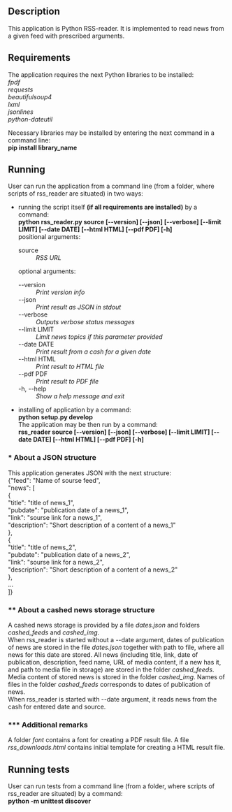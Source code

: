 <!DOCTYPE html>
<html lang="en">
<head>
    <meta charset="UTF-8">
    <meta http-equiv="X-UA-Compatible" content="IE=edge">
    <meta name="viewport" content="width=device-width, initial-scale=1.0">
</head>
<body>
    <h2>Description</h2>
    <p>This application is Python RSS-reader. It is implemented to read news from a given feed with prescribed arguments.</p>
    <h2>Requirements</h2>
    <p>The application requires the next Python libraries to be installed: <br><i>fpdf<br>requests<br>beautifulsoup4<br>lxml<br>jsonlines<br>python-dateutil</i></p>
    <p>Necessary libraries may be installed by entering the next command in a command line:<br><b>pip install library_name</b></p>
    <h2>Running</h2>
    <p>User can run the application from a command line (from a folder, where scripts of rss_reader are situated) in two ways:</p>
    <ul>
        <li>running the script itself <b>(if all requirements are installed)</b> by a command:<br> <b>python rss_reader.py source [--version] [--json] [--verbose] [--limit LIMIT] [--date DATE] [--html HTML] [--pdf PDF] [-h]</b><br>positional arguments:
        <dl>
            <dt>source</dt><dd><i>RSS URL</i></dd>
        </dl>
        optional arguments:
        <dl>
            <dt>--version</dt><dd><i>Print version info</i></dd>
            <dt>--json</dt><dd><i>Print result as JSON in stdout</i></dd>
            <dt>--verbose</dt><dd><i>Outputs verbose status messages</i></dd>
            <dt>--limit LIMIT</dt><dd><i>Limit news topics if this parameter provided</i></dd>
            <dt>--date DATE</dt><dd><i>Print result from a cash for a given date</i></dd>
            <dt>--html HTML</dt><dd><i>Print result to HTML file</i></dd>
            <dt>--pdf PDF</dt><dd><i>Print result to PDF file</i></dd>
            <dt>-h, --help</dt><dd><i>Show a help message and exit</i></dd>
        </dl>
        </li>
        <li>installing of application by a command:<br><b>python setup.py develop</b><br>The application may be then run by a command:<br><b>rss_reader source [--version] [--json] [--verbose] [--limit LIMIT] [--date DATE] [--html HTML] [--pdf PDF] [-h]</b>
        </li>
    </ul>
    <h3>* About a JSON structure</h3>
    <p>This application generates JSON with the next structure:<br>{"feed": "Name of sourse feed", <br> "news": [<br>{<br>"title": "title of news_1",<br>"pubdate": "publication date of a news_1",<br>"link": "sourse link for a news_1",<br>"description": "Short description of a content of a news_1"<br>},<br>{<br>"title": "title of news_2",<br>"pubdate": "publication date of a news_2",<br>"link": "sourse link for a news_2",<br>"description": "Short description of a content of a news_2"<br>},<br>...<br>]}</p>
    <h3>** About a cashed news storage structure</h3>
    <p>A cashed news storage is provided by a file <i>dates.json</i> and folders <i>cashed_feeds</i> and <i>cashed_img</i>.<br>When rss_reader is started without a --date argument, dates of publication of news are stored in the file <i>dates.json</i> together with path to file, where all news for this date are stored. All news (including title, link, date of publication, description, feed name, URL of media content, if a new has it, and path to media file in storage) are stored in the folder <i>cashed_feeds</i>. Media content of stored news is stored in the folder <i>cashed_img</i>.  Names of files in the folder <i>cashed_feeds</i> corresponds to dates of publication of news.<br>When rss_reader is started with --date argument, it reads news from the cash for entered date and source.</p>
    <h3>*** Additional remarks</h3>
    <p>A folder <i>font</i> contains a font for creating a PDF result file. A file <i>rss_downloads.html</i> contains initial template for creating a HTML result file. </p>
    <h2>Running tests</h2>
    <p>User can run tests from a command line (from a folder, where scripts of rss_reader are situated) by a command:<br> <b>python -m unittest discover</b> </p>
</body>
</html>